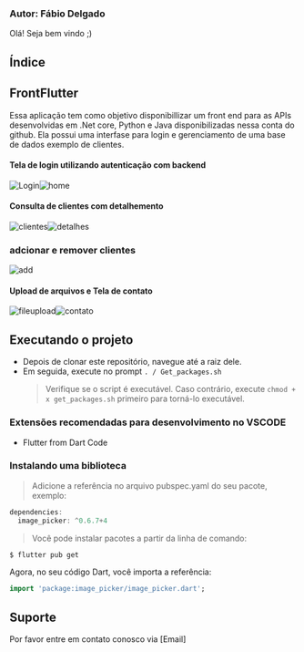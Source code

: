 ### Autor: Fábio Delgado

Olá! Seja bem vindo ;)

## Índice

## FrontFlutter

Essa aplicação tem como objetivo disponibillizar um front end para as APIs desenvolvidas em .Net core, Python e Java disponibilizadas nessa conta do github.
Ela possui uma interfase para login e gerenciamento de uma base de dados exemplo de clientes.

#### Tela de login utilizando autenticação com backend
![Login](/img/login.png)![home](/img/home.png)

#### Consulta de clientes com detalhemento
![clientes](/img/crud_v2.png)![detalhes](/img/detalhes.png)

### adcionar e remover clientes
![add](/img/add.png)

#### Upload de arquivos e Tela de contato
![fileupload](/img/fileupload.gif)![contato](/img/contato.png)

## Executando o projeto 

- Depois de clonar este repositório, navegue até a raiz dele.
- Em seguida, execute no prompt `. / Get_packages.sh`
  > Verifique se o script é executável. Caso contrário, execute `chmod + x get_packages.sh` primeiro para torná-lo executável.

### Extensões recomendadas para desenvolvimento no VSCODE

 - Flutter from Dart Code

### Instalando uma biblioteca

> Adicione a referência no arquivo pubspec.yaml do seu pacote, exemplo:

```dart
dependencies:
  image_picker: ^0.6.7+4
```

> Você pode instalar pacotes a partir da linha de comando:

```sh
$ flutter pub get
```

Agora, no seu código Dart, você importa a referência:

```dart
import 'package:image_picker/image_picker.dart';
```

## Suporte

Por favor entre em contato conosco via [Email]